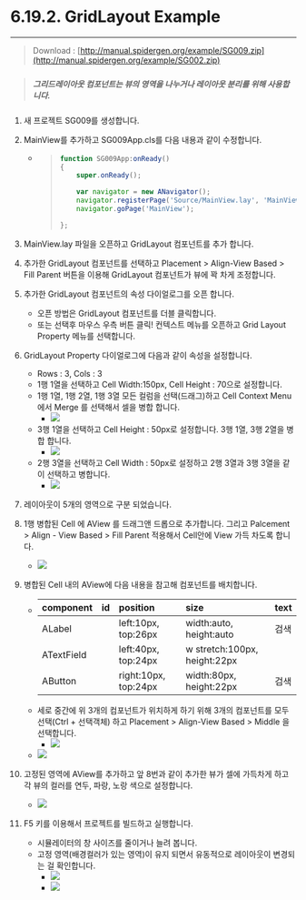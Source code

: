 # 6.19.2. GridLayout Example

---

> Download : [http://manual.spidergen.org/example/SG009.zip](http://manual.spidergen.org/example/SG002.zip)

##### 

> ##### **그리드레이아웃 컴포넌트는 뷰의 영역을 나누거나 레이아웃 분리를 위해 사용합니다.**

1. 새 프로젝트 SG009를 생성합니다.
2. MainView를 추가하고 SG009App.cls를 다음 내용과 같이 수정합니다.
   * > ```js
     > function SG009App:onReady()
     > {
     >     super.onReady();
     >
     >     var navigator = new ANavigator();
     >     navigator.registerPage('Source/MainView.lay', 'MainView');
     >     navigator.goPage('MainView');
     >
     > };
     > ```
3. MainView.lay 파일을 오픈하고 GridLayout 컴포넌트를 추가 합니다.
4. 추가한 GridLayout 컴포넌트를 선택하고 Placement &gt; Align-View Based &gt; Fill Parent 버튼을 이용해 GridLayout 컴포넌트가 뷰에 꽉 차게 조정합니다. 
5. 추가한 GridLayout 컴포넌트의 속성 다이얼로그를 오픈 합니다.
   * 오픈 방법은  GridLayout 컴포넌트를 더블 클릭합니다.
   * 또는 선택후 마우스 우측 버튼 클릭! 컨텍스트 메뉴를 오픈하고 Grid Layout Property 메뉴를 선택합니다.
6. GridLayout Property 다이얼로그에 다음과 같이 속성을 설정합니다.
   * Rows : 3, Cols : 3
   * 1행 1열을 선택하고 Cell Width:150px, Cell Height : 70으로 설정합니다.
   * 1행 1열, 1행 2열, 1행 3열 모든 컬럼을 선택\(드래그\)하고  Cell Context Menu에서 Merge 를 선택해서 셀을 병합 합니다.
     * ![](/assets/gridlayout-ex-012.png)
   * 3행 1열을 선택하고 Cell Height : 50px로 설정합니다. 3행 1열, 3행 2열을 병합 합니다.
     * ![](/assets/gridlayout-ex-013.png)
   * 2행 3열을 선택하고 Cell Width : 50px로 설정하고 2행 3열과 3행 3열을 같이 선택하고 병합니다.
     * ![](/assets/gridlayout-ex-014.png)
7. 레이아웃이 5개의 영역으로 구분 되었습니다.
8. 1행 병합된 Cell 에 AView 를 드래그앤 드롭으로 추가합니다. 그리고 Palcement &gt; Align - View Based &gt; Fill Parent 적용해서 Cell안에 View 가득 차도록 합니다.
   * ![](/assets/gridlayout-ex-011.png)
9. 병합된  Cell 내의 AView에 다음 내용을 참고해 컴포넌트를 배치합니다.
   * | component | id | position | size | text |
     | :--- | :--- | :--- | :--- | :--- |
     | ALabel |  | left:10px, top:26px | width:auto, height:auto | 검색 |
     | ATextField |  | left:40px, top:24px | w stretch:100px, height:22px |  |
     | AButton |  | right:10px, top:24px | width:80px, height:22px | 검색 |
   * 세로 중간에 위 3개의 컴포넌트가 위치하게 하기 위해 3개의 컴포넌트를 모두 선택\(Ctrl + 선택객체\) 하고 Placement &gt; Align-View Based &gt; Middle 을 선택합니다.
     * ![](/assets/gridlayout-ex-010.png)
   * ![](/assets/gridlayout-ex-009.png)
10. 고정된 영역에 AView를 추가하고 앞 8번과 같이 추가한 뷰가 셀에 가득차게 하고 각 뷰의 컬러를 연두, 파랑, 노랑 색으로 설정합니다.
    * ![](/assets/gridlayout-ex-016.png)
11. F5 키를 이용해서 프로젝트를 빌드하고 실행합니다.

    * 시뮬레이터의 창 사이즈를 줄이거나 늘려 봅니다.
    * 고정 영역\(배경컬러가 있는 영역\)이 유지 되면서 유동적으로 레이아웃이 변경되는 걸 확인합니다.  
      * ![](/assets/gridlayout-ex018.png)  
      * ![](/assets/gridlayout-ex-019.png)



